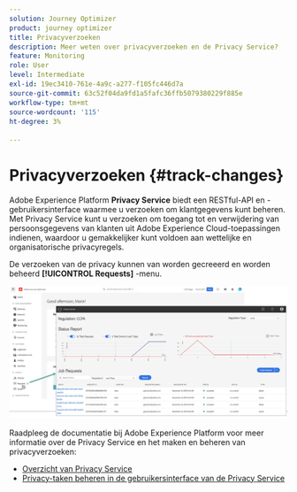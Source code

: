 ```yaml
---
solution: Journey Optimizer
product: journey optimizer
title: Privacyverzoeken
description: Meer weten over privacyverzoeken en de Privacy Service?
feature: Monitoring
role: User
level: Intermediate
exl-id: 19ec3410-761e-4a9c-a277-f105fc446d7a
source-git-commit: 63c52f04da9fd1a5fafc36ffb5079380229f885e
workflow-type: tm+mt
source-wordcount: '115'
ht-degree: 3%

---
```


# Privacyverzoeken {#track-changes}

Adobe Experience Platform **Privacy Service** biedt een RESTful-API en -gebruikersinterface waarmee u verzoeken om klantgegevens kunt beheren. Met Privacy Service kunt u verzoeken om toegang tot en verwijdering van persoonsgegevens van klanten uit Adobe Experience Cloud-toepassingen indienen, waardoor u gemakkelijker kunt voldoen aan wettelijke en organisatorische privacyregels.

De verzoeken van de privacy kunnen van worden gecreeerd en worden beheerd **[!UICONTROL Requests]** -menu.

![](assets/requests.png)

Raadpleeg de documentatie bij Adobe Experience Platform voor meer informatie over de Privacy Service en het maken en beheren van privacyverzoeken:

* [Overzicht van Privacy Service](https://experienceleague.adobe.com/docs/experience-platform/privacy/home.html)
* [Privacy-taken beheren in de gebruikersinterface van de Privacy Service](https://experienceleague.adobe.com/docs/experience-platform/privacy/ui/user-guide.html)
